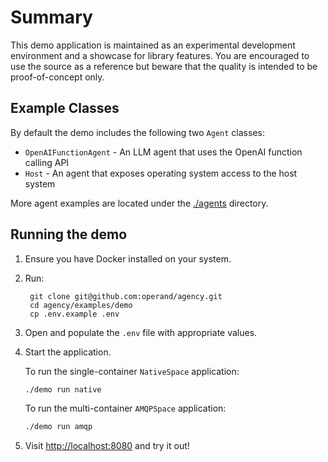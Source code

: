 # Summary

This demo application is maintained as an experimental development environment
and a showcase for library features. You are encouraged to use the source as a
reference but beware that the quality is intended to be proof-of-concept only.


## Example Classes

By default the demo includes the following two `Agent` classes:

* `OpenAIFunctionAgent` - An LLM agent that uses the OpenAI function calling API
* `Host` - An agent that exposes operating system access to the host system

More agent examples are located under the [./agents](./agents/) directory.


## Running the demo

1. Ensure you have Docker installed on your system.

1. Run:

        git clone git@github.com:operand/agency.git
        cd agency/examples/demo
        cp .env.example .env

1. Open and populate the `.env` file with appropriate values.

1. Start the application.

      To run the single-container `NativeSpace` application:
      ```sh
      ./demo run native
      ```

      To run the multi-container `AMQPSpace` application:
      ```sh
      ./demo run amqp
      ```

1. Visit [http://localhost:8080](http://localhost:8080) and try it out!
